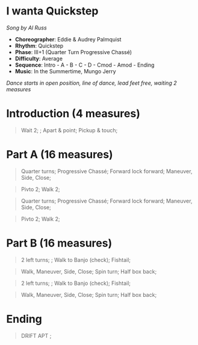 # I wanta Quickstep
*Song by Al Russ*

* **Choreographer**: Eddie & Audrey Palmquist
* **Rhythm**: Quickstep
* **Phase**: III+1 (Quarter Turn Progressive Chassé)
* **Difficulty**: Average
* **Sequence**: Intro - A - B - C - D - Cmod - Amod - Ending
* **Music**: In the Summertime, Mungo Jerry

*Dance starts in open position, line of dance, lead feet free, waiting 2 measures*

# Introduction (4 measures)
> Wait 2; ; Apart & point; Pickup & touch;


# Part A (16 measures)

> Quarter turns; Progressive Chassé; Forward lock forward; Maneuver, Side, Close;

> Pivto 2; Walk 2;

> Quarter turns; Progressive Chassé; Forward lock forward; Maneuver, Side, Close;

> Pivto 2; Walk 2;


# Part B (16 measures)

> 2 left turns; ; Walk to Banjo (check); Fishtail;

> Walk, Maneuver, Side, Close; Spin turn; Half box back;


> 2 left turns; ; Walk to Banjo (check); Fishtail;

> Walk, Maneuver, Side, Close; Spin turn; Half box back;

# Ending

> DRIFT APT ;
